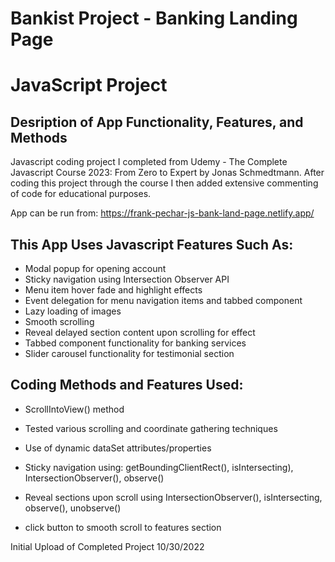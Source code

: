 # Bankist Project - Banking Landing Page 
# JavaScript Project
## Desription of App Functionality, Features, and Methods

Javascript coding project I completed from Udemy - The Complete Javascript Course 2023: From Zero to Expert by Jonas Schmedtmann. After coding this project through the course I then added extensive commenting of code for educational purposes.

App can be run from: https://frank-pechar-js-bank-land-page.netlify.app/

## This App Uses Javascript Features Such As:

- Modal popup for opening account
- Sticky navigation using Intersection Observer API
- Menu item hover fade and highlight effects 
- Event delegation for menu navigation items and tabbed component
- Lazy loading of images
- Smooth scrolling
- Reveal delayed section content upon scrolling for effect
- Tabbed component functionality for banking services
- Slider carousel functionality for testimonial section

## Coding Methods and Features Used:

- ScrollIntoView() method
- Tested various scrolling and coordinate gathering techniques 
- Use of dynamic dataSet attributes/properties
- Sticky navigation using: getBoundingClientRect(), isIntersecting), IntersectionObserver(), observe()
- Reveal sections upon scroll using IntersectionObserver(), isIntersecting, observe(), unobserve()

- click <learn more> button to smooth scroll to features section

Initial Upload of Completed Project 10/30/2022
